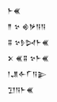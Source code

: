 <div class='block'>
<div class='line'>𒈨𒌍</div>
<div class='line'>𒈫 𒆳 𒄯𒃻𒀀𒀀</div>
<div class='line'>𒐉 𒆳𒊩𒄸𒈨𒌍</div>
<div class='line'>𒉽 𒌍𒐉 𒆳𒈨𒌍</div>
<div class='line'>𒁹𒂗𒅆𒇲𒀀𒉌</div>
<div class='line'>𒋛𒀀𒈨𒌍</div>
</div>